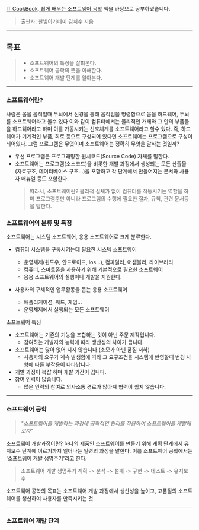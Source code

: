 [IT CookBook, 쉽게 배우는 소프트웨어 공학](https://www.hanbit.co.kr/store/books/look.php?p_code=B4259645859) 책을 바탕으로 공부하였습니다.

> 출판사: 한빛아카데미
> 김치수 지음

---

## 목표

> - 소프트웨어의 특징을 살펴본다.
> - 소프트웨어 공학의 뜻을 이해한다.
> - 소프트웨어 개발 단계를 알아본다.

---

### 소프트웨어란?

사람은 몸을 움직일때 두뇌에서 신경을 통해 움직임을 명령함으로 몸을 하드웨어, 두뇌를 소프트웨어라고 볼수 있다 이와 같이 컴퓨터에서는 물리적인 개체와 그 안의 부품들을 하드웨어라고 하며 이를 가동시키는 신호체계를 소프트웨어라고 할수 있다.
즉, 하드웨어가 기계적인 부품, 회로 등으로 구성되어 있다면 소프트웨어는 프로그램으로 구성이 되어있다.
그럼 프로그램은 무엇이며 소프트웨어는 정확히 무엇을 말하는 것일까?

- 우선 프로그램은 프로그래밍한 원시코드(Source Code) 자체를 말한다.
- 소프트웨어는 프로그램(소스코드)을 비롯한 개발 과정에서 생성되는 모든 산출물(자료구조, 데이터베이스 구조...)을 포함하고 각 단계에서 만들어지는 문서와 사용자 매뉴얼 등도 포함한다.
  > 따라서, 소프트웨어란?
  > 물리적 실체가 없이 컴퓨터를 작동시키는 역할을 하며 프로그램뿐만 아니라 프로그램의 수행에 필요한 절차, 규칙, 관련 문서등을 말한다.

### 소프트웨어의 분류 및 특징

소프트웨어는 시스템 소프트웨어, 응용 소프트웨어로 크게 분류한다.

- 컴퓨터 시스템을 구동시키는데 필요한 시스템 소프트웨어
  - 운영체제(윈도우, 안드로이드, ios...), 컴파일러, 어셈블리, 라이브러리
  - 컴퓨터, 스마트폰을 사용하기 위해 기본적으로 필요한 소프트웨어
  - 응용 소프트웨어의 실행이나 개발을 지원한다.
- 사용자의 구체적인 업무활동을 돕는 응용 소프트웨어

  - 애플리케이션, 워드, 게임...
  - 운영체제에서 실행되는 모든 소프트웨어

소프트웨어 특징

- 소프트웨어는 기존의 기능을 조합하는 것이 아닌 주문 제작입니다.
  - 참여하는 개발자의 능력에 따라 생산성의 차이가 큽니다.
- 소프트웨어는 닳아 없어 지지 않습니다.(소모가 아닌 품질 저하)
  - 사용자의 요구가 계속 발생함에 따라 그 요구조건을 시스템에 반영할때 변경 사항에 따른 부작용이 나타납니다.
- 개발 과정이 복잡 하며 개발 기간이 깁니다.
- 참여 인력이 많습니다.
  - 많은 인력의 참여로 의사소통 경로가 많아져 협력이 쉽지 않습니다.

---

### 소프트웨어 공학

> _"소프트웨어를 개발하는 과정에 공학적인 원리를 적용하여 소프트웨어를 개발해보자"_

소프트웨어 개발과정이란?
하나의 제품인 소프트웨어를 만들기 위해 계획 단계에서 유지보수 단계에 이르기까지 일어나는 일련의 과정을 말한다. 이를 소프트웨어 공학에서는 '소프트웨어 개발 생명주기'라고 한다.

> 소프트웨어 개발 생명주기
> 계획 -> 분석 -> 설계 -> 구현 -> 테스트 -> 유지보수

소프트웨어 공학의 목표는 소프트웨어 개발 과정에서 생산성을 높이고, 고품질의 소프트웨어를 생산하여 사용자를 만족시키는 것.

---

### 소프트웨어 개발 단계

